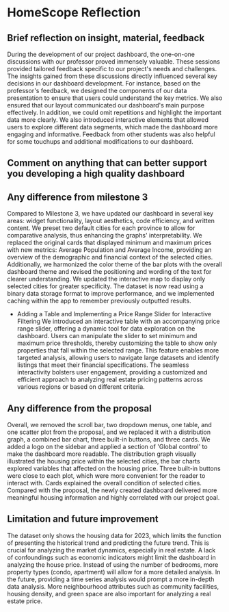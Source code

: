 # HomeScope Reflection

## Brief reflection on insight, material, feedback
During the development of our project dashboard, the one-on-one discussions with our professor proved immensely valuable. These sessions provided tailored feedback specific to our project's needs and challenges.
The insights gained from these discussions directly influenced several key decisions in our dashboard development. For instance, based on the professor's feedback, we designed the components of our data presentation to ensure that users could understand the key metrics. We also ensured that our layout communicated our dashboard's main purpose effectively. In addition, we could omit repetitions and highlight the important data more clearly. We also introduced interactive elements that allowed users to explore different data segments, which made the dashboard more engaging and informative.
Feedback from other students was also helpful for some touchups and additional modifications to our dashboard.

## Comment on anything that can better support you developing a high quality dashboard


## Any difference from milestone 3
Compared to Milestone 3, we have updated our dashboard in several key areas: widget functionality, layout aesthetics, code efficiency, and written content. We preset two default cities for each province to allow for comparative analysis, thus enhancing the graphs' interpretability. We replaced the original cards that displayed minimum and maximum prices with new metrics: Average Population and Average Income, providing an overview of the demographic and financial context of the selected cities. Additionally, we harmonized the color theme of the bar plots with the overall dashboard theme and revised the positioning and wording of the text for clearer understanding. We updated the interactive map to display only selected cities for greater specificity. The dataset is now read using a binary data storage format to improve performance, and we implemented caching within the app to remember previously outputted results.

- Adding a Table and Implementing a Price Range Slider for Interactive Filtering
We introduced an interactive table with an accompanying price range slider, offering a dynamic tool for data exploration on the dashboard. Users can manipulate the slider to set minimum and maximum price thresholds, thereby customizing the table to show only properties that fall within the selected range. This feature enables more targeted analysis, allowing users to navigate large datasets and identify listings that meet their financial specifications. The seamless interactivity bolsters user engagement, providing a customized and efficient approach to analyzing real estate pricing patterns across various regions or based on different criteria.

## Any difference from the proposal
Overall, we removed the scroll bar, two dropdown menus, one table, and one scatter plot from the proposal, and we replaced it with a distribution graph, a combined bar chart, three built-in buttons, and three cards. We added a logo on the sidebar and applied a section of 'Global control' to make the dashboard more readable. The distribution graph visually illustrated the housing price within the selected cities, the bar charts explored variables that affected on the housing price. Three built-in buttons were close to each plot, which were more convenient for the reader to interact with. Cards explained the overall condition of selected cities. Compared with the proposal, the newly created dashboard delivered more meaningful housing information and highly correlated with our project goal. 

## Limitation and future improvement
The dataset only shows the housing data for 2023, which limits the function of presenting the historical trend and predicting the future trend. This is crucial for analyzing the market dynamics, especially in real estate. A lack of confoundings such as economic indicators might limit the dashboard in analyzing the house price. Instead of using the number of bedrooms, more property types (condo, apartment) will allow for a more detailed analysis. In the future, providing a time series analysis would prompt a more in-depth data analysis. More neighbourhood attributes such as community facilities, housing density, and green space are also important for analyzing a real estate price. 
